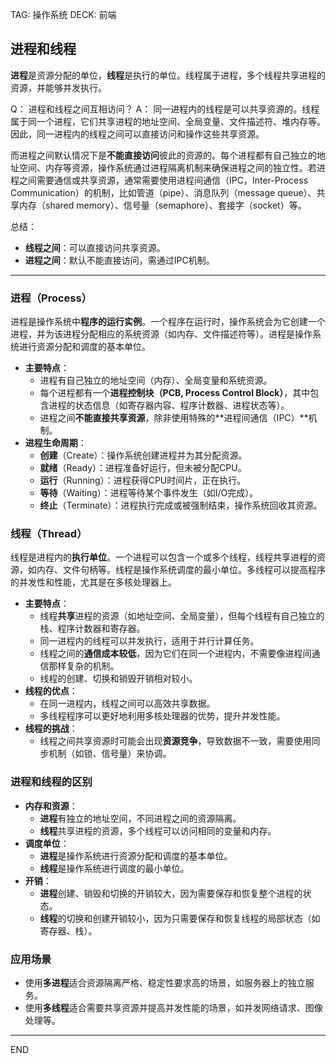TAG: 操作系统
DECK: 前端
## 进程和线程

**进程**是资源分配的单位，**线程**是执行的单位。线程属于进程，多个线程共享进程的资源，并能够并发执行。

Q：
进程和线程之间互相访问？
A：
同一进程内的线程是可以共享资源的。线程属于同一个进程，它们共享进程的地址空间、全局变量、文件描述符、堆内存等。因此，同一进程内的线程之间可以直接访问和操作这些共享资源。

而进程之间默认情况下是**不能直接访问**彼此的资源的。每个进程都有自己独立的地址空间、内存等资源，操作系统通过进程隔离机制来确保进程之间的独立性。若进程之间需要通信或共享资源，通常需要使用进程间通信（IPC，Inter-Process Communication）的机制，比如管道（pipe）、消息队列（message queue）、共享内存（shared memory）、信号量（semaphore）、套接字（socket）等。

总结：
- **线程之间**：可以直接访问共享资源。
- **进程之间**：默认不能直接访问，需通过IPC机制。

---

### **进程（Process）**

进程是操作系统中**程序的运行实例**。一个程序在运行时，操作系统会为它创建一个进程，并为该进程分配相应的系统资源（如内存、文件描述符等）。进程是操作系统进行资源分配和调度的基本单位。

- **主要特点**：
    - 进程有自己独立的地址空间（内存）、全局变量和系统资源。
    - 每个进程都有一个**进程控制块（PCB, Process Control Block）**，其中包含进程的状态信息（如寄存器内容、程序计数器、进程状态等）。
    - 进程之间**不能直接共享资源**，除非使用特殊的**进程间通信（IPC）**机制。
- **进程生命周期**：
    - **创建**（Create）：操作系统创建进程并为其分配资源。
    - **就绪**（Ready）：进程准备好运行，但未被分配CPU。
    - **运行**（Running）：进程获得CPU时间片，正在执行。
    - **等待**（Waiting）：进程等待某个事件发生（如I/O完成）。
    - **终止**（Terminate）：进程执行完成或被强制结束，操作系统回收其资源。

### **线程（Thread）**

线程是进程内的**执行单位**。一个进程可以包含一个或多个线程，线程共享进程的资源，如内存、文件句柄等。线程是操作系统调度的最小单位。多线程可以提高程序的并发性和性能，尤其是在多核处理器上。

- **主要特点**：
    - 线程**共享**进程的资源（如地址空间、全局变量），但每个线程有自己独立的栈、程序计数器和寄存器。
    - 同一进程内的线程可以并发执行，适用于并行计算任务。
    - 线程之间的**通信成本较低**，因为它们在同一个进程内，不需要像进程间通信那样复杂的机制。
    - 线程的创建、切换和销毁开销相对较小。
- **线程的优点**：
    - 在同一进程内，线程之间可以高效共享数据。
    - 多线程程序可以更好地利用多核处理器的优势，提升并发性能。
- **线程的挑战**：
    - 线程之间共享资源时可能会出现**资源竞争**，导致数据不一致，需要使用同步机制（如锁、信号量）来协调。

### **进程和线程的区别**
- **内存和资源**：
    - **进程**有独立的地址空间，不同进程之间的资源隔离。
    - **线程**共享进程的资源，多个线程可以访问相同的变量和内存。
- **调度单位**：
    - **进程**是操作系统进行资源分配和调度的基本单位。
    - **线程**是操作系统进行调度的最小单位。
- **开销**：
    - **进程**创建、销毁和切换的开销较大，因为需要保存和恢复整个进程的状态。
    - **线程**的切换和创建开销较小，因为只需要保存和恢复线程的局部状态（如寄存器、栈）。

### **应用场景**
- 使用**多进程**适合资源隔离严格、稳定性要求高的场景，如服务器上的独立服务。
- 使用**多线程**适合需要共享资源并提高并发性能的场景，如并发网络请求、图像处理等。

---


END
<!--ID: 1726797543283-->
